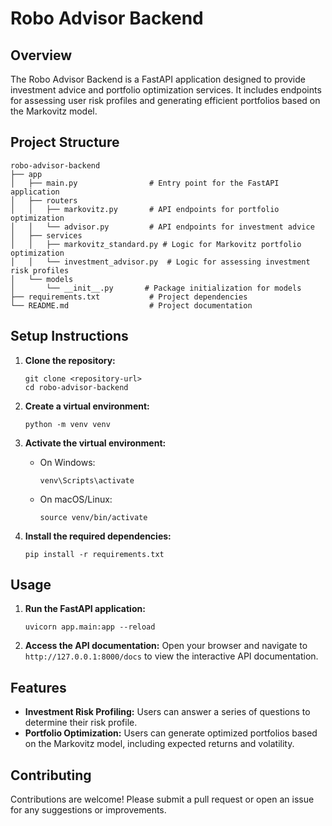 # Robo Advisor Backend

## Overview
The Robo Advisor Backend is a FastAPI application designed to provide investment advice and portfolio optimization services. It includes endpoints for assessing user risk profiles and generating efficient portfolios based on the Markovitz model.

## Project Structure
```
robo-advisor-backend
├── app
│   ├── main.py                # Entry point for the FastAPI application
│   ├── routers
│   │   ├── markovitz.py       # API endpoints for portfolio optimization
│   │   └── advisor.py         # API endpoints for investment advice
│   ├── services
│   │   ├── markovitz_standard.py # Logic for Markovitz portfolio optimization
│   │   └── investment_advisor.py  # Logic for assessing investment risk profiles
│   └── models
│       └── __init__.py       # Package initialization for models
├── requirements.txt           # Project dependencies
└── README.md                  # Project documentation
```

## Setup Instructions
1. **Clone the repository:**
   ```
   git clone <repository-url>
   cd robo-advisor-backend
   ```

2. **Create a virtual environment:**
   ```
   python -m venv venv
   ```

3. **Activate the virtual environment:**
   - On Windows:
     ```
     venv\Scripts\activate
     ```
   - On macOS/Linux:
     ```
     source venv/bin/activate
     ```

4. **Install the required dependencies:**
   ```
   pip install -r requirements.txt
   ```

## Usage
1. **Run the FastAPI application:**
   ```
   uvicorn app.main:app --reload
   ```

2. **Access the API documentation:**
   Open your browser and navigate to `http://127.0.0.1:8000/docs` to view the interactive API documentation.

## Features
- **Investment Risk Profiling:** Users can answer a series of questions to determine their risk profile.
- **Portfolio Optimization:** Users can generate optimized portfolios based on the Markovitz model, including expected returns and volatility.

## Contributing
Contributions are welcome! Please submit a pull request or open an issue for any suggestions or improvements.
